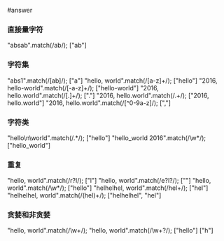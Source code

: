 #answer
### 直接量字符
"absab".match(/ab/); ["ab"]
### 字符集
"abs1".match(/[ab]/); ["a"]
"hello, world".match(/[a-z]+/); ["hello"]
"2016, hello-world".match(/[-a-z]+/); ["hello-world"]
"2016, hello.world".match(/[.]+/); ["."]
"2016, hello.world".match(/.+/); ["2016, hello.world"]
"2016, hello.world".match(/[^0-9a-z]/); [","]
### 字符类
"hello\n\world".match(/.\*/); ["hello"]
"hello_world 2016".match(/\w\*/); ["hello_world"]
### 重复
"hello, world".match(/r?l/); ["l"]
"hello, world".match(/e?l?/); [""]
"hello, world".match(/\w\*/); ["hello"] 
"helhelhel, world".match(/hel+/); ["hel"]
"helhelhel, world".match(/(hel)+/); ["helhelhel", "hel"]
### 贪婪和非贪婪
"hello, world".match(/\w+/); "hello, world".match(/\w+?/); ["hello"] ["h"]
